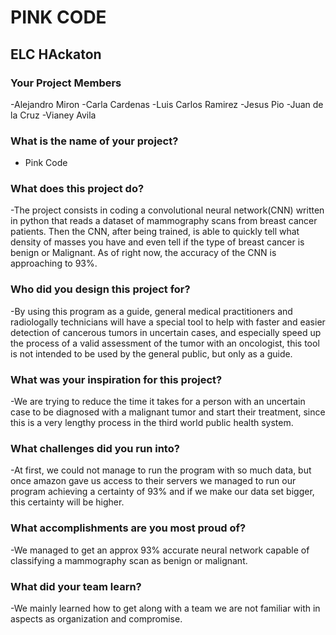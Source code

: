 # PINK CODE
## ELC HAckaton



### Your Project Members

  -Alejandro Miron
  -Carla Cardenas
  -Luis Carlos Ramirez
  -Jesus Pio
  -Juan de la Cruz
  -Vianey Avila

### What is the name of your project?    

  - Pink Code
  
### What does this project do?

  -The project consists in coding a convolutional neural network(CNN) written in python that reads a dataset of mammography scans from breast cancer patients. Then the CNN, after being trained, is able to quickly tell what density of masses you have and even tell if the type of breast cancer is benign or Malignant.
As of right now, the accuracy of the CNN is approaching to 93%.

### Who did you design this project for?

  -By using this program as a guide, general medical practitioners and radiologally technicians will have a special tool to help with faster and easier detection of cancerous tumors in uncertain cases, and especially speed up the process of a valid assessment of the tumor with an oncologist, this tool is not intended to be used by the general public, but only as a guide.

### What was your inspiration for this project?

  -We are trying to reduce the time it takes for a person with an uncertain case to be diagnosed with a malignant tumor and start their treatment, since this is a very lengthy process in the third world public health system.

### What challenges did you run into?

  -At first, we could not manage to run the program with so much data, but once amazon gave us access to their servers we managed to run our program achieving a certainty of 93% and if we make our data set bigger, this certainty will be higher. 

### What accomplishments are you most proud of?

  -We managed to get an approx 93% accurate neural network capable of classifying a mammography scan as benign or malignant.

### What did your team learn?

  -We mainly learned how to get along with a team we are not familiar with in aspects as organization and compromise.

